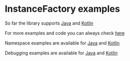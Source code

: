 # InstanceFactory examples

So far the library supports
[Java](https://github.com/ranapat/instancefactory/tree/master/documentation/examples/java/general.md)
and
[Kotlin](https://github.com/ranapat/instancefactory/tree/master/documentation/examples/kotlin/general.md)

For more examples and code you can always check
[here](https://github.com/ranapat/instancefactory/tree/master/app/src/main/java/org/ranapat/instancefactory/example/MainActivity.kt)

Namespace examples are available for 
[Java](https://github.com/ranapat/instancefactory/tree/master/documentation/examples/java/namespaces.md)
and
[Kotlin](https://github.com/ranapat/instancefactory/tree/master/documentation/examples/kotlin/namespaces.md)

Debugging examples are available for
[Java](https://github.com/ranapat/instancefactory/tree/master/documentation/examples/java/debugging.md)
and
[Kotlin](https://github.com/ranapat/instancefactory/tree/master/documentation/examples/kotlin/debugging.md)